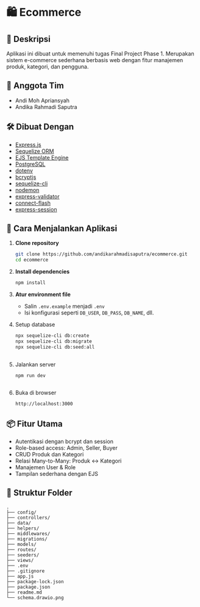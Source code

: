# 🛍️ Ecommerce

## 📄 Deskripsi
Aplikasi ini dibuat untuk memenuhi tugas Final Project Phase 1. Merupakan sistem e-commerce sederhana berbasis web dengan fitur manajemen produk, kategori, dan pengguna.

## 👥 Anggota Tim
- Andi Moh Apriansyah
- Andika Rahmadi Saputra

## 🛠️ Dibuat Dengan
- [Express.js](https://expressjs.com/)
- [Sequelize ORM](https://sequelize.org/)
- [EJS Template Engine](https://ejs.co/)
- [PostgreSQL](https://www.postgresql.org/)
- [dotenv](https://www.npmjs.com/package/dotenv)
- [bcryptjs](https://www.npmjs.com/package/bcryptjs)
- [sequelize-cli](https://www.npmjs.com/package/sequelize-cli)
- [nodemon](https://www.npmjs.com/package/nodemon)
- [express-validator](https://www.npmjs.com/package/express-validator)
- [connect-flash](https://www.npmjs.com/package/connect-flash)
- [express-session](https://www.npmjs.com/package/express-session)

## 🚀 Cara Menjalankan Aplikasi

  1. **Clone repository**
     ```bash
     git clone https://github.com/andikarahmadisaputra/ecommerce.git
     cd ecommerce

  2. **Install dependencies**
     ```bash
     npm install

  3. **Atur environment file**
     - Salin `.env.example` menjadi `.env`
     - Isi konfigurasi seperti `DB_USER`, `DB_PASS`, `DB_NAME`, dll.

  4. Setup database
     ```bash
     npx sequelize-cli db:create
     npx sequelize-cli db:migrate
     npx sequelize-cli db:seed:all
  
  5. Jalankan server
     ```bash
     npm run dev
  
  6. Buka di browser
     ```bash
     http://localhost:3000

## 📦 Fitur Utama
   - Autentikasi dengan bcrypt dan session
   - Role-based access: Admin, Seller, Buyer
   - CRUD Produk dan Kategori
   - Relasi Many-to-Many: Produk ↔ Kategori
   - Manajemen User & Role
   - Tampilan sederhana dengan EJS

## 📁 Struktur Folder
   ```arduino
   .
   ├── config/
   ├── controllers/
   ├── data/
   ├── helpers/
   ├── middlewares/
   ├── migrations/
   ├── models/
   ├── routes/
   ├── seeders/
   ├── views/
   ├── .env
   ├── .gitignore
   ├── app.js
   ├── package-lock.json
   ├── package.json
   ├── readme.md
   └── schema.drawio.png

